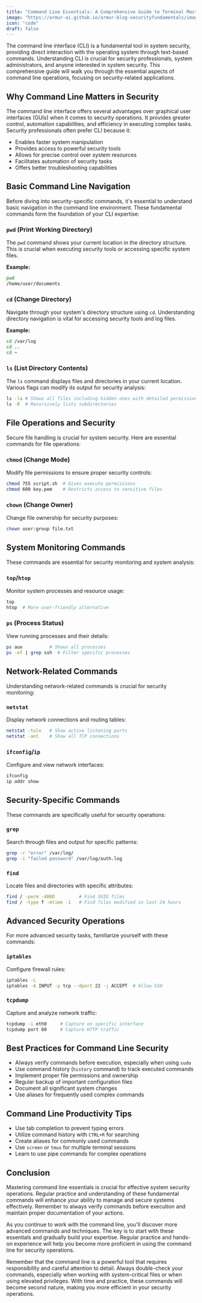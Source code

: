 ```yaml
---
title: "Command Line Essentials: A Comprehensive Guide to Terminal Mastery for System Security"
image: "https://armur-ai.github.io/armur-blog-securityfundamentals/images/4.avif"
icon: "code"
draft: false
---
```


The command line interface (CLI) is a fundamental tool in system security, providing direct interaction with the operating system through text-based commands. Understanding CLI is crucial for security professionals, system administrators, and anyone interested in system security. This comprehensive guide will walk you through the essential aspects of command line operations, focusing on security-related applications.

## Why Command Line Matters in Security

The command line interface offers several advantages over graphical user interfaces (GUIs) when it comes to security operations. It provides greater control, automation capabilities, and efficiency in executing complex tasks. Security professionals often prefer CLI because it:

- Enables faster system manipulation
- Provides access to powerful security tools
- Allows for precise control over system resources
- Facilitates automation of security tasks
- Offers better troubleshooting capabilities

## Basic Command Line Navigation

Before diving into security-specific commands, it's essential to understand basic navigation in the command line environment. These fundamental commands form the foundation of your CLI expertise:

### `pwd` (Print Working Directory)

The `pwd` command shows your current location in the directory structure. This is crucial when executing security tools or accessing specific system files.

**Example:**

```bash
pwd
/home/user/documents
```

### `cd` (Change Directory)

Navigate through your system's directory structure using `cd`. Understanding directory navigation is vital for accessing security tools and log files.

**Example:**

```bash
cd /var/log
cd ..
cd ~
```

### `ls` (List Directory Contents)

The `ls` command displays files and directories in your current location. Various flags can modify its output for security analysis:

```bash
ls -la # Shows all files including hidden ones with detailed permissions
ls -R  # Recursively lists subdirectories
```

## File Operations and Security

Secure file handling is crucial for system security. Here are essential commands for file operations:

### `chmod` (Change Mode)

Modify file permissions to ensure proper security controls:

```bash
chmod 755 script.sh  # Gives execute permissions
chmod 600 key.pem    # Restricts access to sensitive files
```

### `chown` (Change Owner)

Change file ownership for security purposes:

```bash
chown user:group file.txt
```

## System Monitoring Commands

These commands are essential for security monitoring and system analysis:

### `top`/`htop`

Monitor system processes and resource usage:

```bash
top
htop  # More user-friendly alternative
```

### `ps` (Process Status)

View running processes and their details:

```bash
ps aux          # Shows all processes
ps -ef | grep ssh  # Filter specific processes
```

## Network-Related Commands

Understanding network-related commands is crucial for security monitoring:

### `netstat`

Display network connections and routing tables:

```bash
netstat -tuln   # Show active listening ports
netstat -ant    # Show all TCP connections
```

### `ifconfig`/`ip`

Configure and view network interfaces:

```bash
ifconfig
ip addr show
```

## Security-Specific Commands

These commands are specifically useful for security operations:

### `grep`

Search through files and output for specific patterns:

```bash
grep -r "error" /var/log/
grep -i "failed password" /var/log/auth.log
```

### `find`

Locate files and directories with specific attributes:

```bash
find / -perm -4000         # Find SUID files
find / -type f -mtime -1   # Find files modified in last 24 hours
```

## Advanced Security Operations

For more advanced security tasks, familiarize yourself with these commands:

### `iptables`

Configure firewall rules:

```bash
iptables -L
iptables -A INPUT -p tcp --dport 22 -j ACCEPT  # Allow SSH
```

### `tcpdump`

Capture and analyze network traffic:

```bash
tcpdump -i eth0     # Capture on specific interface
tcpdump port 80     # Capture HTTP traffic
```

## Best Practices for Command Line Security

- Always verify commands before execution, especially when using `sudo`
- Use command history (`history` command) to track executed commands
- Implement proper file permissions and ownership
- Regular backup of important configuration files
- Document all significant system changes
- Use aliases for frequently used complex commands

## Command Line Productivity Tips

- Use tab completion to prevent typing errors
- Utilize command history with `CTRL+R` for searching
- Create aliases for commonly used commands
- Use `screen` or `tmux` for multiple terminal sessions
- Learn to use pipe commands for complex operations

## Conclusion

Mastering command line essentials is crucial for effective system security operations. Regular practice and understanding of these fundamental commands will enhance your ability to manage and secure systems effectively. Remember to always verify commands before execution and maintain proper documentation of your actions.

As you continue to work with the command line, you'll discover more advanced commands and techniques. The key is to start with these essentials and gradually build your expertise. Regular practice and hands-on experience will help you become more proficient in using the command line for security operations.

Remember that the command line is a powerful tool that requires responsibility and careful attention to detail. Always double-check your commands, especially when working with system-critical files or when using elevated privileges. With time and practice, these commands will become second nature, making you more efficient in your security operations.